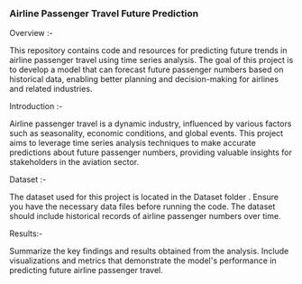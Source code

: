 ### Airline Passenger Travel Future Prediction

Overview :-

This repository contains code and resources for predicting future trends in airline passenger travel using time series analysis. The goal of this project is to develop a model that can 
forecast future passenger numbers based on historical data, enabling better planning and decision-making for airlines and related industries.

Introduction :-

Airline passenger travel is a dynamic industry, influenced by various factors such as seasonality, economic conditions, and global events. This project aims to leverage time series analysis
techniques to make accurate predictions about future passenger numbers, providing valuable insights for stakeholders in the aviation sector.

Dataset :-

The dataset used for this project is located in the Dataset folder . Ensure you have the necessary data files before running the code. The dataset should include historical records of airline
passenger numbers over time.

Results:-

Summarize the key findings and results obtained from the analysis. Include visualizations and metrics that demonstrate the model's performance in predicting future airline passenger travel.

